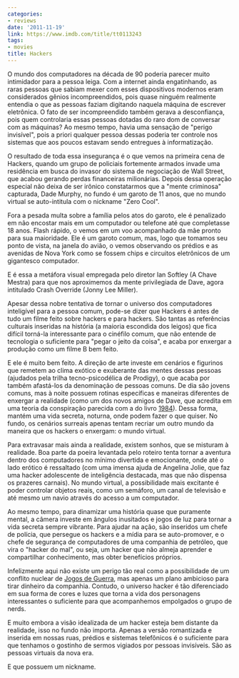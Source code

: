```yaml
---
categories:
- reviews
date: '2011-11-19'
link: https://www.imdb.com/title/tt0113243
tags:
- movies
title: Hackers
---
```


O mundo dos computadores na década de 90 poderia parecer muito intimidador para a pessoa leiga. Com a internet ainda engatinhando, as raras pessoas que sabiam mexer com esses dispositivos modernos eram considerados gênios incompreendidos, pois quase ninguém realmente entendia o que as pessoas faziam digitando naquela máquina de escrever eletrônica. O fato de ser incompreendido também gerava a desconfiança, pois quem controlaria essas pessoas dotadas do raro dom de conversar com as máquinas? Ao mesmo tempo, havia uma sensação de "perigo invisível", pois a priori qualquer pessoa dessas poderia ter controle nos sistemas que aos poucos estavam sendo entregues à informatização.

O resultado de toda essa insegurança é o que vemos na primeira cena de Hackers, quando um grupo de policiais fortemente armados invade uma residência em busca do invasor do sistema de negociação de Wall Street, que acabou gerando perdas financeiras milionárias. Depois dessa operação especial não deixa de ser irônico constatarmos que a "mente criminosa" capturada, Dade Murphy, no fundo é um garoto de 11 anos, que no mundo virtual se auto-intitula com o nickname "Zero Cool".

Fora a pesada multa sobre a família pelos atos do garoto, ele é penalizado em não encostar mais em um computador ou telefone até que completasse 18 anos. Flash rápido, o vemos em um voo acompanhado da mãe pronto para sua maioridade. Ele é um garoto comum, mas, logo que tomamos seu ponto de vista, na janela do avião, o vemos observando os prédios e as avenidas de Nova York como se fossem chips e circuitos eletrônicos de um gigantesco computador.

E é essa a metáfora visual empregada pelo diretor Ian Softley (A Chave Mestra) para que nos aproximemos da mente privilegiada de Dave, agora intitulado Crash Override (Jonny Lee Miller).

Apesar dessa nobre tentativa de tornar o universo dos computadores inteligível para a pessoa comum, pode-se dizer que Hackers é antes de tudo um filme feito sobre hackers e para hackers. São tantas as referências culturais inseridas na história (a maioria escondida dos leigos) que fica difícil torná-la interessante para o cinéfilo comum, que não entende de tecnologia o suficiente para "pegar o jeito da coisa", e acaba por enxergar a produção como um filme B bem feito.

E ele é muito bem feito. A direção de arte investe em cenários e figurinos que remetem ao clima exótico e exuberante das mentes dessas pessoas (ajudados pela trilha tecno-psicodélica de Prodigy), o que acaba por também afastá-los da denominação de pessoas comuns. De dia são jovens comuns, mas à noite possuem rotinas específicas e maneiras diferentes de enxergar a realidade (como um dos novos amigos de Dave, que acredita em uma teoria da conspiração parecida com a do livro [1984]). Dessa forma, mantém uma vida secreta, noturna, onde podem fazer o que quiser. No fundo, os cenários surreais apenas tentam recriar um outro mundo da maneira que os hackers o enxergam: o mundo virtual.

Para extravasar mais ainda a realidade, existem sonhos, que se misturam à realidade. Boa parte da poeira levantada pelo roteiro tenta tornar a aventura dentro dos computadores no mínimo divertida e emocionante, onde até o lado erótico é ressaltado (com uma imensa ajuda de Angelina Jolie, que faz uma hacker adolescente de inteligência destacada, mas que não dispensa os prazeres carnais). No mundo virtual, a possibilidade mais excitante é poder controlar objetos reais, como um semáforo, um canal de televisão e até mesmo um navio através do acesso a um computador.

Ao mesmo tempo, para dinamizar uma história quase que puramente mental, a câmera investe em ângulos inusitados e jogos de luz para tornar a vida secreta sempre vibrante. Para ajudar na ação, são inseridos um chefe de polícia, que persegue os hackers e a mídia para se auto-promover, e o chefe de segurança de computadores de uma companhia de petróleo, que vira o "hacker do mal", ou seja, um hacker que não almeja aprender e compartilhar conhecimento, mas obter benefícios próprios.

Infelizmente aqui não existe um perigo tão real como a possibilidade de um conflito nuclear de [Jogos de Guerra], mas apenas um plano ambicioso para tirar dinheiro da companhia. Contudo, o universo hacker é tão diferenciado em sua forma de cores e luzes que torna a vida dos personagens interessantes o suficiente para que acompanhemos empolgados o grupo de nerds.

E muito embora a visão idealizada de um hacker esteja bem distante da realidade, isso no fundo não importa. Apenas a versão romantizada e inserida em nossas ruas, prédios e sistemas telefônicos é o suficiente para que tenhamos o gostinho de sermos vigiados por pessoas invisíveis. São as pessoas virtuais da nova era.

E que possuem um nickname.

[1984]: /1984
[Jogos de Guerra]: /war-games